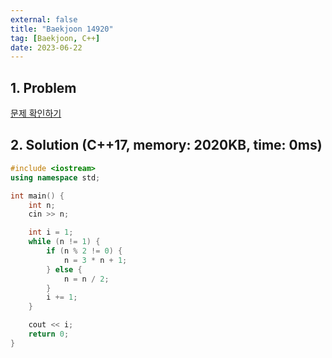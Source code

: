 ```yaml
---
external: false
title: "Baekjoon 14920"
tag: [Baekjoon, C++]
date: 2023-06-22
---
```


## 1. Problem

[문제 확인하기](https://www.acmicpc.net/problem/14920)

## 2. Solution (C++17, memory: 2020KB, time: 0ms)

```cpp
#include <iostream>
using namespace std;

int main() {
    int n;
    cin >> n;

    int i = 1;
    while (n != 1) {
        if (n % 2 != 0) {
            n = 3 * n + 1;
        } else {
            n = n / 2;
        }
        i += 1;
    }

    cout << i;
    return 0;
}
```
